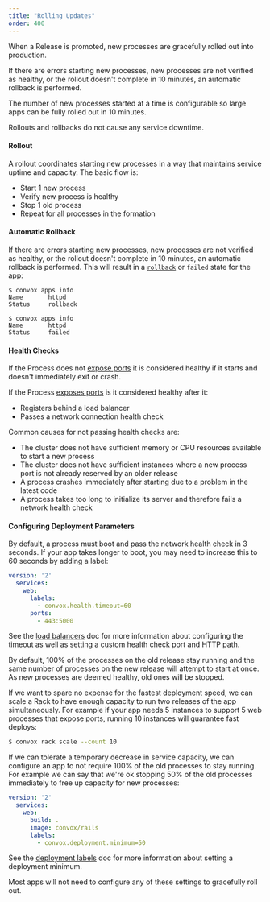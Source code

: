 ```yaml
---
title: "Rolling Updates"
order: 400
---
```


When a Release is promoted, new processes are gracefully rolled out into production.

If there are errors starting new processes, new processes are not verified as healthy, or the rollout doesn't complete in 10 minutes, an automatic rollback is performed.

The number of new processes started at a time is configurable so large apps can be fully rolled out in 10 minutes.

Rollouts and rollbacks do not cause any service downtime.

#### Rollout

A rollout coordinates starting new processes in a way that maintains service uptime and capacity. The basic flow is:

* Start 1 new process
* Verify new process is healthy
* Stop 1 old process
* Repeat for all processes in the formation

#### Automatic Rollback

If there are errors starting new processes, new processes are not verified as healthy, or the rollout doesn't complete in 10 minutes, an automatic rollback is performed. This will result in a [`rollback`](/docs/rack-statuses/#rollback) or `failed` state for the app:

```
$ convox apps info
Name       httpd
Status     rollback

$ convox apps info
Name       httpd
Status     failed
```

#### Health Checks

If the Process does not [expose ports](/docs/port-mapping) it is considered healthy if it starts and doesn't immediately exit or crash.

If the Process [exposes ports](/docs/port-mapping) is it considered healthy after it:

* Registers behind a load balancer
* Passes a network connection health check

Common causes for not passing health checks are:

* The cluster does not have sufficient memory or CPU resources available to start a new process
* The cluster does not have sufficient instances where a new process port is not already reserved by an older release
* A process crashes immediately after starting due to a problem in the latest code
* A process takes too long to initialize its server and therefore fails a network health check

#### Configuring Deployment Parameters

By default, a process must boot and pass the network health check in 3 seconds. If your app takes longer to boot, you may need to increase this to 60 seconds by adding a label:

```yaml
version: '2'
  services:
    web:
      labels:
        - convox.health.timeout=60
      ports:
        - 443:5000
```

See the [load balancers](/docs/load-balancers) doc for more information about configuring the timeout as well as setting a custom health check port and HTTP path.

By default, 100% of the processes on the old release stay running and the same number of processes on the new release will attempt to start at once. As new processes are deemed healthy, old ones will be stopped.

If we want to spare no expense for the fastest deployment speed, we can scale a Rack to have enough capacity to run two releases of the app simultaneously. For example if your app needs 5 instances to support 5 web processes that expose ports, running 10 instances will guarantee fast deploys:

```bash
$ convox rack scale --count 10
```

If we can tolerate a temporary decrease in service capacity, we can configure an app to not require 100% of the old processes to stay running. For example we can say that we're ok stopping 50% of the old processes immediately to free up capacity for new processes:

```yaml
version: '2'
  services:
    web:
      build: .
      image: convox/rails
      labels:
        - convox.deployment.minimum=50
```

See the [deployment labels](/docs/docker-compose-labels/#convoxdeployment) doc for more information about setting a deployment minimum.

Most apps will not need to configure any of these settings to gracefully roll out.
